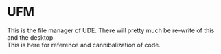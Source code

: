 # UFM
This is the file manager of UDE. There will pretty much be re-write of this and the desktop.<br/>
This is here for reference and cannibalization of code.
